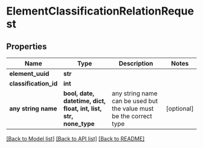 # ElementClassificationRelationRequest


## Properties
Name | Type | Description | Notes
------------ | ------------- | ------------- | -------------
**element_uuid** | **str** |  | 
**classification_id** | **int** |  | 
**any string name** | **bool, date, datetime, dict, float, int, list, str, none_type** | any string name can be used but the value must be the correct type | [optional]

[[Back to Model list]](../README.md#documentation-for-models) [[Back to API list]](../README.md#documentation-for-api-endpoints) [[Back to README]](../README.md)


